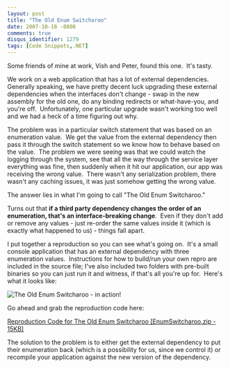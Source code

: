 ```yaml
---
layout: post
title: "The Old Enum Switcharoo"
date: 2007-10-18 -0800
comments: true
disqus_identifier: 1279
tags: [Code Snippets,.NET]
---
```

Some friends of mine at work, Vish and Peter, found this one.  It's
tasty.

We work on a web application that has a lot of external dependencies. 
Generally speaking, we have pretty decent luck upgrading these external
dependencies when the interfaces don't change - swap in the new assembly
for the old one, do any binding redirects or what-have-you, and you're
off.  Unfortunately, one particular upgrade wasn't working too well and
we had a heck of a time figuring out why.

The problem was in a particular switch statement that was based on an
enumeration value.  We get the value from the external dependency then
pass it through the switch statement so we know how to behave based on
the value.  The problem we were seeing was that we could watch the
logging through the system, see that all the way through the service
layer everything was fine, then suddenly when it hit our application,
our app was receiving the wrong value.  There wasn't any serialization
problem, there wasn't any caching issues, it was just somehow getting
the wrong value.

The answer lies in what I'm going to call "The Old Enum Switcharoo."

Turns out that **if a third party dependency changes the order of an
enumeration, that's an interface-breaking change**.  Even if they don't
add or remove any values - just re-order the same values inside it
(which is exactly what happened to us) - things fall apart.

I put together a reproduction so you can see what's going on.  It's a
small console application that has an external dependency with three
enumeration values.  Instructions for how to build/run your own repro
are included in the source file; I've also included two folders with
pre-built binaries so you can just run it and witness, if that's all
you're up for.  Here's what it looks like:

![The Old Enum Switcharoo - in
action!](https://hyqi8g.dm2303.livefilestore.com/y2pJn-twVTVnP_CyXoURyYOjlrFGpZj5bHqN9dyc8kq9jKuo8yUrBF3y8ysdd9Dl3P8GPSiMEMmWwgOv7Ub_cAGcjD8wabD-yF76eUfFqD49fk/20071018switcharoo.png?psid=1)

Go ahead and grab the reproduction code here:

[Reproduction Code for The Old Enum Switcharoo [EnumSwitcharoo.zip -
15KB]](https://onedrive.live.com/redir?resid=C2CB832A5EC9B707!45007&authkey=!AN3lpKsX-NI_Vsc&ithint=file%2c.zip)

The solution to the problem is to either get the external dependency to
put their enumeration back (which is a possibility for us, since we
control it) or recompile your application against the new version of the
dependency.

